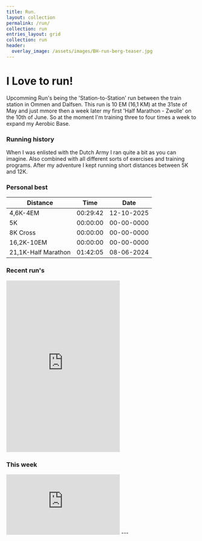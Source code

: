 ```yaml
---
title: Run.
layout: collection
permalink: /run/
collection: run
entries_layout: grid
collection: run
header:
  overlay_image: /assets/images/BH-run-berg-teaser.jpg
---
```


# I Love to run!

Upcomming Run's being the 'Station-to-Station' run between the train station in Ommen and Dalfsen. This run is 10 EM (16,1 KM) at the 31ste of May and just mmore then a week later my first 'Half Marathon - Zwolle' on the 10th of June. So at the moment I'm training three to four times a week to expand my Aerobic Base.

### Running history

When I was enlisted with the Dutch Army I ran quite a bit as you can imagine. Also combined with all different sorts of exercises and training programs. After my adventure I kept running short distances between 5K and 12K.

### Personal best

|Distance|Time|Date|
|-|-|-|
|4,6K-4EM|00:29:42|12-10-2025|
|5K |00:00:00|00-00-0000|
|8K Cross|00:00:00|00-00-0000|
|16,2K-10EM|00:00:00|00-00-0000|
|21,1K-Half Marathon|01:42:05|08-06-2024

### Recent run's

<iframe height='454' width='300' frameborder='0' allowtransparency='true' scrolling='no' src='https://www.strava.com/athletes/7759071/latest-rides/9ef32ac248ca7e9276c69e06a059740f6a95969d'></iframe>

### This week

<iframe height='160' width='300' frameborder='0' allowtransparency='true' scrolling='no' src='https://www.strava.com/athletes/7759071/activity-summary/9ef32ac248ca7e9276c69e06a059740f6a95969d'></iframe>
---
